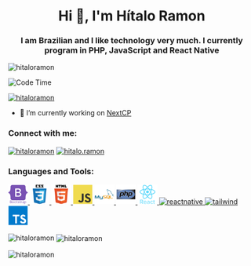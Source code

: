 <h1 align="center">Hi 👋, I'm Hítalo Ramon</h1>
<h3 align="center">I am Brazilian and I like technology very much. I currently program in PHP, JavaScript and React Native</h3>

<p align="left"> <img src="https://komarev.com/ghpvc/?username=hitaloramon&label=Profile%20views&color=0e75b6&style=flat" alt="hitaloramon" /> </p>

<img alt="Code Time" src="https://img.shields.io/endpoint?style=for-the-badge&url=https://codetime-api.datreks.com/badge/3542?logoColor=white%26project=%26recentMS=0%26showProject=false" />

<p align="left"> <a href="https://github.com/ryo-ma/github-profile-trophy"><img src="https://github-profile-trophy.vercel.app/?username=hitaloramon" alt="hitaloramon" /></a> </p>

- 🔭 I’m currently working on [NextCP](https://github.com/hitaloramon/nextcp)

<h3 align="left">Connect with me:</h3>
<p align="left">
<a href="https://fb.com/hitaloramon" target="blank"><img align="center" src="https://raw.githubusercontent.com/rahuldkjain/github-profile-readme-generator/master/src/images/icons/Social/facebook.svg" alt="hitaloramon" height="30" width="40" /></a>
<a href="https://instagram.com/hitalo.ramon" target="blank"><img align="center" src="https://raw.githubusercontent.com/rahuldkjain/github-profile-readme-generator/master/src/images/icons/Social/instagram.svg" alt="hitalo.ramon" height="30" width="40" /></a>
</p>

<h3 align="left">Languages and Tools:</h3>
<p align="left"> <a href="https://getbootstrap.com" target="_blank" rel="noreferrer"> <img src="https://raw.githubusercontent.com/devicons/devicon/master/icons/bootstrap/bootstrap-plain-wordmark.svg" alt="bootstrap" width="40" height="40"/> </a> <a href="https://www.w3schools.com/css/" target="_blank" rel="noreferrer"> <img src="https://raw.githubusercontent.com/devicons/devicon/master/icons/css3/css3-original-wordmark.svg" alt="css3" width="40" height="40"/> </a> <a href="https://www.w3.org/html/" target="_blank" rel="noreferrer"> <img src="https://raw.githubusercontent.com/devicons/devicon/master/icons/html5/html5-original-wordmark.svg" alt="html5" width="40" height="40"/> </a> <a href="https://developer.mozilla.org/en-US/docs/Web/JavaScript" target="_blank" rel="noreferrer"> <img src="https://raw.githubusercontent.com/devicons/devicon/master/icons/javascript/javascript-original.svg" alt="javascript" width="40" height="40"/> </a> <a href="https://www.mysql.com/" target="_blank" rel="noreferrer"> <img src="https://raw.githubusercontent.com/devicons/devicon/master/icons/mysql/mysql-original-wordmark.svg" alt="mysql" width="40" height="40"/> </a> <a href="https://www.php.net" target="_blank" rel="noreferrer"> <img src="https://raw.githubusercontent.com/devicons/devicon/master/icons/php/php-original.svg" alt="php" width="40" height="40"/> </a> <a href="https://reactjs.org/" target="_blank" rel="noreferrer"> <img src="https://raw.githubusercontent.com/devicons/devicon/master/icons/react/react-original-wordmark.svg" alt="react" width="40" height="40"/> </a> <a href="https://reactnative.dev/" target="_blank" rel="noreferrer"> <img src="https://reactnative.dev/img/header_logo.svg" alt="reactnative" width="40" height="40"/> </a> <a href="https://tailwindcss.com/" target="_blank" rel="noreferrer"> <img src="https://www.vectorlogo.zone/logos/tailwindcss/tailwindcss-icon.svg" alt="tailwind" width="40" height="40"/> </a> <a href="https://www.typescriptlang.org/" target="_blank" rel="noreferrer"> <img src="https://raw.githubusercontent.com/devicons/devicon/master/icons/typescript/typescript-original.svg" alt="typescript" width="40" height="40"/> </a> </p>

<p><img align="left" src="https://github-readme-stats.vercel.app/api/top-langs?username=hitaloramon&show_icons=true&locale=en&layout=compact" alt="hitaloramon" /></p>

<p>&nbsp;<img align="center" src="https://github-readme-stats.vercel.app/api?username=hitaloramon&show_icons=true&locale=en" alt="hitaloramon" /></p>

<p><img align="center" src="https://github-readme-streak-stats.herokuapp.com/?user=hitaloramon&" alt="hitaloramon" /></p>
